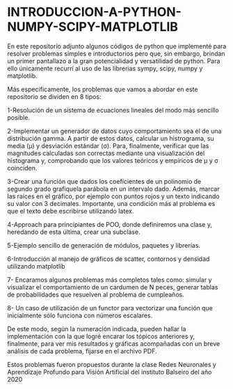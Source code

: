 # INTRODUCCION-A-PYTHON-NUMPY-SCIPY-MATPLOTLIB
En este repositorio adjunto algunos códigos de python que implementé para resolver problemas simples e introductorios pero que, sin embargo, brindan un primer pantallazo a la gran potencialidad y versatilidad de python. Para ello únicamente recurrí al uso de las librerias sympy, scipy, numpy y matplotlib.

Más especificamente, los problemas que vamos a abordar en este repositorio se dividen en 8 tipos:

1-Resolución de un sistema de ecuaciones lineales del modo más sencillo posible.

2-Implementar un generador de datos cuyo comportamiento sea el de una distribución gamma. A partir de estos datos, calcular un histrograma, su media (μ) y desviación estándar (σ). Para, finalmente, verificar que las magnitudes calculadas son correctas mediante una visualización del histograma y, comprobando que los valores teóricos y empíricos de μ y σ coinciden.

3-Crear una función que dados los coeficientes de un polinomio de segundo grado grafiquela parábola en un intervalo dado. Además, marcar las raíces en el gráfico, por ejemplo con puntos rojos y un texto indicando su valor con 3 decimales. Importante, una condición más al problema es que el texto debe escribirse utilizando latex.

4-Approach para principiantes de POO, donde definiremos una clase y, heredando de esta última, crear una subclase.

5-Ejemplo sencillo de generación de módulos, paquetes y librerías.

6-Introducción al manejo de gráficos de scatter, contornos y densidad utilizando matplotlib

7- Encaramos algunos problemas más completos tales como: simular y visualizar el comportamiento de un cardumen de N peces, generar tablas de probabilidades que resuelven al problema de cumpleaños.

8- Un caso de utilización de un functor para vectorizar una función que inicialmente sólo funciona con números escalares.

De este modo, según la numeración indicada, pueden hallar la implementación con la que logré encarar los tópicos anteriores y, finalmente, para ver mis resultados y gráficas acompañadas con un breve análisis de cada problema, fijarse en el archivo PDF.

Estos problemas fueron propuestos durante la clase Redes Neuronales y Aprendizaje Profundo para Visión Artificial del instituto Balseiro del año 2020
